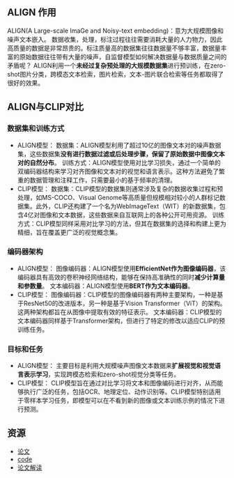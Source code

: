 ## ALIGN 作用
ALIGN(A Large-scale ImaGe and Noisy-text embedding)：意为大规模图像和噪声文本嵌入。
数据收集，处理，标注过程往往需要消耗大量的人力物力，因此高质量的数据是非常昂贵的。标注质量高的数据集往往数据量不够丰富，数据量丰富的原始数据往往带有大量的噪声，自监督模型如何解决数据量与数据质量之间的矛盾呢？
ALIGN利用一个**未经过复杂预处理的大规模数据集**进行预训练，在zero-shot图片分类，跨模态文本检索，图片检索，文本-图片联合检索等任务都取得了很好的效果。

## ALIGN与CLIP对比

### 数据集和训练方式
- ALIGN模型：
数据集：ALIGN模型利用了超过10亿的图像文本对的噪声数据集，这些数据集**没有进行数据过滤或后处理步骤，保留了原始数据中图像文本对的自然分布**。
训练方式：ALIGN模型使用对比学习损失，通过一个简单的双编码器结构来学习对齐图像和文本对的视觉和语言表示。这种方法避免了繁重的数据管理和注释工作，只需要最小的基于频率的清理。
- CLIP模型：
数据集：CLIP模型的数据集则通常涉及复杂的数据收集过程和预处理，如MS-COCO、Visual Genome等高质量但规模相对较小的人群标记数据集。此外，CLIP还构建了一个名为WebImageText（WIT）的新数据集，包含4亿对图像和文本数据，这些数据来自互联网上的各种公开可用资源。
训练方式：CLIP模型同样采用对比学习的方法，但其在数据集的选择和构建上更为精细，旨在覆盖更广泛的视觉概念集。

### 编码器架构
- ALIGN模型：
图像编码器：ALIGN模型使用**EfficientNet作为图像编码器**，该编码器具有高效的卷积神经网络结构，能够在保持高准确性的同时**减少计算量和参数量**。
文本编码器：ALIGN模型使用**BERT作为文本编码器**。
- CLIP模型：
图像编码器：CLIP模型的图像编码器有两种主要架构，一种是基于ResNet50的改进版本，另一种是基于Vision Transformer（ViT）的架构。这两种架构都旨在从图像中提取有效的特征表示。
文本编码器：CLIP模型的文本编码器同样基于Transformer架构，但进行了特定的修改以适应CLIP的预训练任务。

### 目标和任务
- ALIGN模型：
主要目标是利用大规模噪声图像文本数据来**扩展视觉和视觉语言表示学习**，实现跨模态检索和zero-shot视觉分类等任务。
- CLIP模型：
CLIP模型旨在通过对比学习将文本和图像编码进行对齐，从而能够执行广泛的任务，包括OCR、地理定位、动作识别等。CLIP模型特别适用于零样本学习任务，即模型可以在不看到新的图像或文本训练示例的情况下进行预测。


## 资源
- [论文](https://arxiv.org/abs/2102.05918)
- [code](https://github.com/kakaobrain/coyo-align/tree/main)
- [论文解读](https://blog.csdn.net/weixin_51697828/article/details/122040130)
